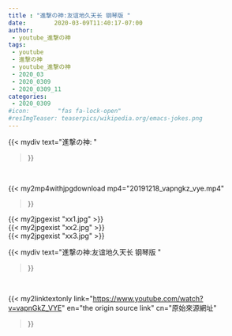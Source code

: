 ```yaml
---
title : "進撃の神:友谊地久天长 钢琴版 "
date:        2020-03-09T11:40:17-07:00
author:
 - youtube_進撃の神
tags:
 - youtube
 - 進撃の神
 - youtube_進撃の神
 - 2020_03
 - 2020_0309
 - 2020_0309_11
categories:
 - 2020_0309
#icon:        "fas fa-lock-open"
#resImgTeaser: teaserpics/wikipedia.org/emacs-jokes.png
---
```


{{< mydiv text="進撃の神: "
>}}
<br>


{{< my2mp4withjpgdownload mp4="20191218_vapngkz_vye.mp4"
>}}

{{< my2jpgexist "xx1.jpg" >}}<br>
{{< my2jpgexist "xx2.jpg" >}}<br>
{{< my2jpgexist "xx3.jpg" >}}<br>



{{< mydiv text="進撃の神:友谊地久天长 钢琴版 "
>}}
<br>

{{< my2linktextonly link="https://www.youtube.com/watch?v=vapnGkZ_VYE"
en="the origin source link" cn="原始來源網址"
>}}


<br>

